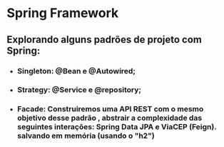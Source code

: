 # Spring Framework

## Explorando alguns padrões de projeto com Spring:
- ### __Singleton:__ @Bean e @Autowired;
- ### __Strategy:__ @Service e @repository;
- ### __Facade:__ Construiremos uma API REST com o mesmo objetivo desse padrão , abstrair a complexidade das seguintes interações: Spring Data JPA e ViaCEP (Feign). salvando em memória (usando o "h2")